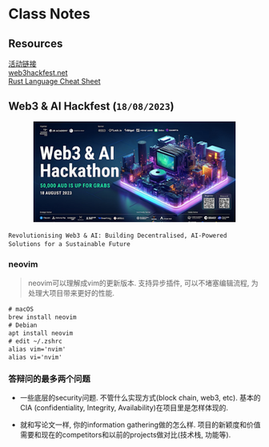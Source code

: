 # Class Notes

## Resources
[活动链接](https://www.eventbrite.com/e/web3-ai-hackfest-tickets-567553215947/
)<br>
[web3hackfest.net](https://web3hackfest.net/)<br>
[Rust Language Cheat Sheet](https://cheats.rs/)

## Web3 & AI Hackfest (`18/08/2023`)

<p align='center'><img src='../image/Hackathon_intro.jpeg' width='80%' height='80%' /></p>

`Revolutionising Web3 & AI: Building Decentralised, AI-Powered Solutions for a Sustainable Future`

### neovim
> neovim可以理解成vim的更新版本. 支持异步插件, 可以不堵塞编辑流程, 为处理大项目带来更好的性能.

```shell
# macOS
brew install neovim
# Debian
apt install neovim
# edit ~/.zshrc
alias vim='nvim'
alias vi='nvim'
```

### 答辩问的最多两个问题
- 一些底层的security问题. 不管什么实现方式(block chain, web3, etc). 基本的CIA (confidentiality, Integrity, Availability)在项目里是怎样体现的.

- 就和写论文一样, 你的information gathering做的怎么样. 项目的新颖度和价值需要和现在的competitors和以前的projects做对比(技术栈, 功能等).

